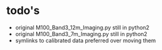 # todo's


- original M100_Band3_12m_Imaging.py still in python2
- original M100_Band3_7m_Imaging.py still in python2
- symlinks to calibrated data preferred over moving them
